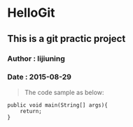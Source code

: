 # HelloGit
## This is a git practic project
### Author : lijiuning
### Date : 2015-08-29

> The code sample as below:

	public void main(String[] args){  
		return;
	}